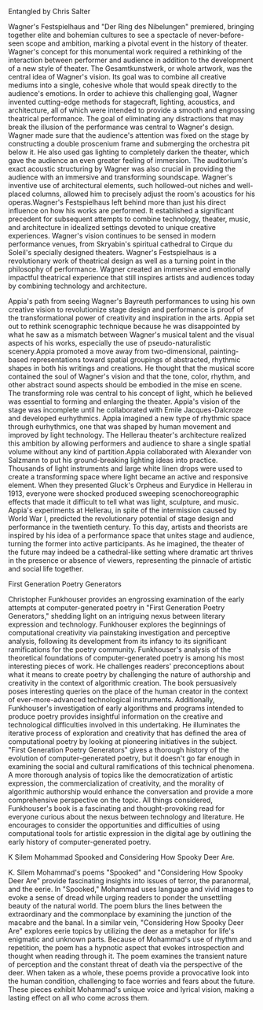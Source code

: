 <head>
<title>Week 3 Responses</title>
</head>

<body>

<h>Entangled by Chris Salter</h3>

<p>Wagner's Festspielhaus and "Der Ring des Nibelungen" premiered, bringing together elite and bohemian cultures to see a spectacle of never-before-seen scope and ambition, marking a pivotal event in the history of theater. Wagner's concept for this monumental work required a rethinking of the interaction between performer and audience in addition to the development of a new style of theater. The Gesamtkunstwerk, or whole artwork, was the central idea of Wagner's vision. Its goal was to combine all creative mediums into a single, cohesive whole that would speak directly to the audience's emotions. In order to achieve this challenging goal, Wagner invented cutting-edge methods for stagecraft, lighting, acoustics, and architecture, all of which were intended to provide a smooth and engrossing theatrical performance. The goal of eliminating any distractions that may break the illusion of the performance was central to Wagner's design. Wagner made sure that the audience's attention was fixed on the stage by constructing a double proscenium frame and submerging the orchestra pit below it. He also used gas lighting to completely darken the theater, which gave the audience an even greater feeling of immersion. The auditorium's exact acoustic structuring by Wagner was also crucial in providing the audience with an immersive and transforming soundscape. Wagner's inventive use of architectural elements, such hollowed-out niches and well-placed columns, allowed him to precisely adjust the room's acoustics for his operas.Wagner's Festspielhaus left behind more than just his direct influence on how his works are performed. It established a significant precedent for subsequent attempts to combine technology, theater, music, and architecture in idealized settings devoted to unique creative experiences. Wagner's vision continues to be sensed in modern performance venues, from Skryabin's spiritual cathedral to Cirque du Soleil's specially designed theaters. Wagner's Festspielhaus is a revolutionary work of theatrical design as well as a turning point in the philosophy of performance. Wagner created an immersive and emotionally impactful theatrical experience that still inspires artists and audiences today by combining technology and architecture.

Appia's path from seeing Wagner's Bayreuth performances to using his own creative vision to revolutionize stage design and performance is proof of the transformational power of creativity and inspiration in the arts. Appia set out to rethink scenographic technique because he was disappointed by what he saw as a mismatch between Wagner's musical talent and the visual aspects of his works, especially the use of pseudo-naturalistic scenery.Appia promoted a move away from two-dimensional, painting-based representations toward spatial groupings of abstracted, rhythmic shapes in both his writings and creations. He thought that the musical score contained the soul of Wagner's vision and that the tone, color, rhythm, and other abstract sound aspects should be embodied in the mise en scene. The transforming role was central to his concept of light, which he believed was essential to forming and enlarging the theater. Appia's vision of the stage was incomplete until he collaborated with Emile Jacques-Dalcroze and developed eurhythmics. Appia imagined a new type of rhythmic space through eurhythmics, one that was shaped by human movement and improved by light technology. The Hellerau theater's architecture realized this ambition by allowing performers and audience to share a single spatial volume without any kind of partition.Appia collaborated with Alexander von Salzmann to put his ground-breaking lighting ideas into practice. Thousands of light instruments and large white linen drops were used to create a transforming space where light became an active and responsive element. When they presented Gluck's Orpheus and Eurydice in Hellerau in 1913, everyone were shocked produced sweeping scenochoreographic effects that made it difficult to tell what was light, sculpture, and music. Appia's experiments at Hellerau, in spite of the intermission caused by World War I, predicted the revolutionary potential of stage design and performance in the twentieth century. To this day, artists and theorists are inspired by his idea of a performance space that unites stage and audience, turning the former into active participants. As he imagined, the theater of the future may indeed be a cathedral-like setting where dramatic art thrives in the presence or absence of viewers, representing the pinnacle of artistic and social life together.</p>


<h>First Generation Poetry Generators</h1>

<p> Christopher Funkhouser provides an engrossing examination of the early attempts at computer-generated poetry in "First Generation Poetry Generators," shedding light on an intriguing nexus between literary expression and technology. Funkhouser explores the beginnings of computational creativity via painstaking investigation and perceptive analysis, following its development from its infancy to its significant ramifications for the poetry community. Funkhouser's analysis of the theoretical foundations of computer-generated poetry is among his most interesting pieces of work. He challenges readers' preconceptions about what it means to create poetry by challenging the nature of authorship and creativity in the context of algorithmic creation. The book persuasively poses interesting queries on the place of the human creator in the context of ever-more-advanced technological instruments. Additionally, Funkhouser's investigation of early algorithms and programs intended to produce poetry provides insightful information on the creative and technological difficulties involved in this undertaking. He illuminates the iterative process of exploration and creativity that has defined the area of computational poetry by looking at pioneering initiatives in the subject. "First Generation Poetry Generators" gives a thorough history of the evolution of computer-generated poetry, but it doesn't go far enough in examining the social and cultural ramifications of this technical phenomena. A more thorough analysis of topics like the democratization of artistic expression, the commercialization of creativity, and the morality of algorithmic authorship would enhance the conversation and provide a more comprehensive perspective on the topic. All things considered, Funkhouser's book is a fascinating and thought-provoking read for everyone curious about the nexus between technology and literature. He encourages to consider the opportunities and difficulties of using computational tools for artistic expression in the digital age by outlining the early history of computer-generated poetry.</p>

<h> K Silem Mohammad Spooked and Considering How Spooky Deer Are.</h2>

<p>K. Silem Mohammad's poems "Spooked" and "Considering How Spooky Deer Are" provide fascinating insights into issues of terror, the paranormal, and the eerie. In "Spooked," Mohammad uses language and vivid images to evoke a sense of dread while urging readers to ponder the unsettling beauty of the natural world. The poem blurs the lines between the extraordinary and the commonplace by examining the junction of the macabre and the banal. In a similar vein, "Considering How Spooky Deer Are" explores eerie topics by utilizing the deer as a metaphor for life's enigmatic and unknown parts. Because of Mohammad's use of rhythm and repetition, the poem has a hypnotic aspect that evokes introspection and thought when reading through it. The poem examines the transient nature of perception and the constant threat of death via the perspective of the deer. When taken as a whole, these poems provide a provocative look into the human condition, challenging to face worries and fears about the future. These pieces exhibit Mohammad's unique voice and lyrical vision, making a lasting effect on all who come across them.
</p>

</body>
